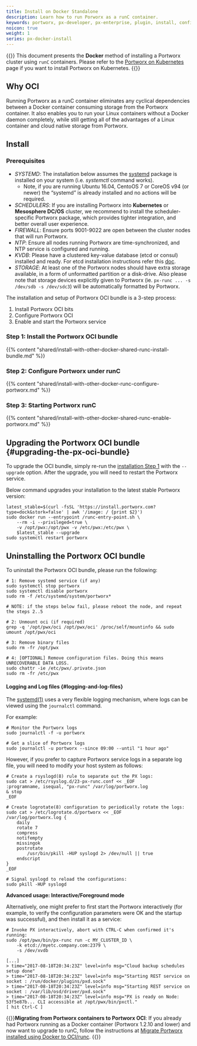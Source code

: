 ```yaml
---
title: Install on Docker Standalone
description: Learn how to run Porworx as a runC container.
keywords: portworx, px-developer, px-enterprise, plugin, install, configure, container, storage, runc, oci
noicon: true
weight: 1
series: px-docker-install
---
```


{{<info>}}
This document presents the **Docker** method of installing a Portworx cluster using `runC` containers. Please refer to the [Portworx on Kubernetes](/portworx-install-with-kubernetes/) page if you want to install Portworx on Kubernetes.
{{</info>}}

## Why OCI

Running Portworx as a runC container eliminates any cyclical dependencies between a Docker container consuming storage from the Portworx container. It also enables you to run your Linux containers without a Docker daemon completely, while still getting all of the advantages of a Linux container and cloud native storage from Portworx.

## Install

### Prerequisites

* _SYSTEMD_: The installation below assumes the [systemd](https://en.wikipedia.org/wiki/Systemd) package is installed on your system \(i.e. _systemctl_ command works\).
  * Note, if you are running Ubuntu 16.04, CentoOS 7 or CoreOS v94 \(or newer\) the “systemd” is already installed and no actions will be required.
* _SCHEDULERS_: If you are installing Portworx into **Kubernetes** or **Mesosphere DC/OS** cluster, we recommend to install the scheduler-specific Portworx package, which provides tighter integration, and better overall user experience.
* _FIREWALL_: Ensure ports 9001-9022 are open between the cluster nodes that will run Portworx.
* _NTP_: Ensure all nodes running Portworx are time-synchronized, and NTP service is configured and running.
* _KVDB_: Please have a clustered key-value database \(etcd or consul\) installed and ready. For etcd installation instructions refer this [doc](/portworx-install-with-kubernetes/operate-and-maintain-on-kubernetes/etcd).
* _STORAGE_: At least one of the Portworx nodes should have extra storage available, in a form of unformatted partition or a disk-drive.  Also please note that storage devices explicitly given to Portworx \(ie. `px-runc ... -s /dev/sdb -s /dev/sdc3`\) will be automatically formatted by Portworx.

The installation and setup of Portworx OCI bundle is a 3-step process:

1. Install Portworx OCI bits
2. Configure Portworx OCI
3. Enable and start the Portworx service

### Step 1: Install the Portworx OCI bundle

{{% content "shared/install-with-other-docker-shared-runc-install-bundle.md" %}}

### Step 2: Configure Portworx under runC

{{% content "shared/install-with-other-docker-runc-configure-portworx.md" %}}

### Step 3: Starting Portworx runC

{{% content "shared/install-with-other-docker-shared-runc-enable-portworx.md" %}}

## Upgrading the Portworx OCI bundle {#upgrading-the-px-oci-bundle}

To upgrade the OCI bundle, simply re-run the [installation Step 1](/install-with-other/docker/standalone#step-1-install-the-px-oci-bundle) with the `--upgrade` option. After the upgrade, you will need to restart the Portworx service.

Below command upgrades your installation to the latest stable Portworx version:

```text
latest_stable=$(curl -fsSL 'https://install.portworx.com?type=dock&stork=false' | awk '/image: / {print $2}')
sudo docker run --entrypoint /runc-entry-point.sh \
    --rm -i --privileged=true \
    -v /opt/pwx:/opt/pwx -v /etc/pwx:/etc/pwx \
    $latest_stable --upgrade
sudo systemctl restart portworx
```

## Uninstalling the Portworx OCI bundle

To uninstall the Portworx OCI bundle, please run the following:

```text
# 1: Remove systemd service (if any)
sudo systemctl stop portworx
sudo systemctl disable portworx
sudo rm -f /etc/systemd/system/portworx*

# NOTE: if the steps below fail, please reboot the node, and repeat the steps 2..5

# 2: Unmount oci (if required)
grep -q '/opt/pwx/oci /opt/pwx/oci' /proc/self/mountinfo && sudo umount /opt/pwx/oci

# 3: Remove binary files
sudo rm -fr /opt/pwx

# 4: [OPTIONAL] Remove configuration files. Doing this means UNRECOVERABLE DATA LOSS.
sudo chattr -ie /etc/pwx/.private.json
sudo rm -fr /etc/pwx
```

#### Logging and Log files {#logging-and-log-files}

The [systemd\(1\)](https://en.wikipedia.org/wiki/Systemd) uses a very flexible logging mechanism, where logs can be viewed using the `journalctl` command.

For example:

```text
# Monitor the Portworx logs
sudo journalctl -f -u portworx

# Get a slice of Portworx logs
sudo journalctl -u portworx --since 09:00 --until "1 hour ago"
```

However, if you prefer to capture Portworx service logs in a separate log file, you will need to modify your host system as follows:

```text
# Create a rsyslogd(8) rule to separate out the PX logs:
sudo cat > /etc/rsyslog.d/23-px-runc.conf << _EOF
:programname, isequal, "px-runc" /var/log/portworx.log
& stop
_EOF

# Create logrotate(8) configuration to periodically rotate the logs:
sudo cat > /etc/logrotate.d/portworx << _EOF
/var/log/portworx.log {
    daily
    rotate 7
    compress
    notifempty
    missingok
    postrotate
        /usr/bin/pkill -HUP syslogd 2> /dev/null || true
    endscript
}
_EOF

# Signal syslogd to reload the configurations:
sudo pkill -HUP syslogd
```

**Advanced usage: Interactive/Foreground mode**

Alternatively, one might prefer to first start the Portworx interactively (for example, to verify the configuration parameters were OK and the startup was successful), and then install it as a service:

```text
# Invoke PX interactively, abort with CTRL-C when confirmed it's running:
sudo /opt/pwx/bin/px-runc run -c MY_CLUSTER_ID \
    -k etcd://myetc.company.com:2379 \
    -s /dev/xvdb
```

```output
[...]
> time="2017-08-18T20:34:23Z" level=info msg="Cloud backup schedules setup done"
> time="2017-08-18T20:34:23Z" level=info msg="Starting REST service on socket : /run/docker/plugins/pxd.sock"
> time="2017-08-18T20:34:23Z" level=info msg="Starting REST service on socket : /var/lib/osd/driver/pxd.sock"
> time="2017-08-18T20:34:23Z" level=info msg="PX is ready on Node: 53f5e87b... CLI accessible at /opt/pwx/bin/pxctl."
[ hit Ctrl-C ]
```

{{<info>}}**Migrating from Portworx containers to Portworx OCI**: If you already had Portworx running as a Docker container (Portworx 1.2.10 and lower) and now want to upgrade to runC, follow the instructions at [Migrate Portworx installed using Docker to OCI/runc](/install-with-other/docker/standalone/migrate-docker-to-oci). {{</info>}}

